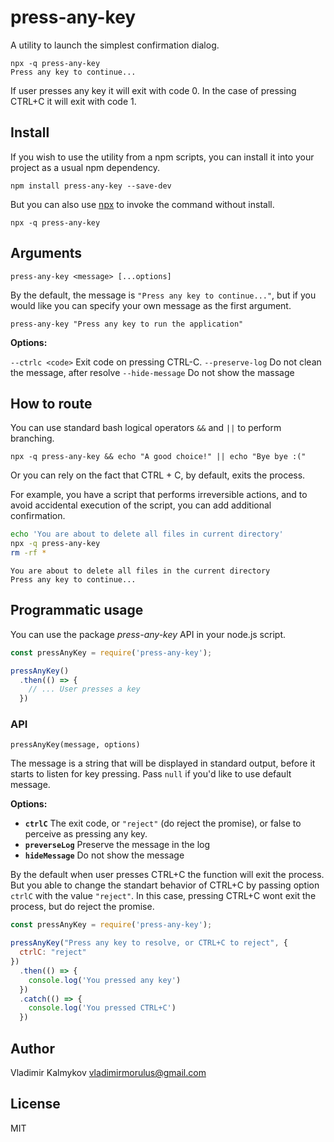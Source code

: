 press-any-key
==

A utility to launch the simplest confirmation dialog.

```
npx -q press-any-key
Press any key to continue...
```

If user presses any key it will exit with code 0. In the case of pressing CTRL+C it will exit with code 1.

## Install

If you wish to use the utility from a npm scripts, you can install it into your project as a usual npm dependency.

```shell
npm install press-any-key --save-dev
```

But you can also use [npx](https://www.npmjs.com/package/npx) to invoke the command without install.

```
npx -q press-any-key
```

## Arguments

```
press-any-key <message> [...options]
```

By the default, the message is `"Press any key to continue..."`, but if you would like you can specify your own message as the first argument.

```shell
press-any-key "Press any key to run the application"
```

**Options:**

`--ctrlc <code>` Exit code on pressing CTRL-C.
`--preserve-log` Do not clean the message, after resolve
`--hide-message` Do not show the massage

## How to route

You can use standard bash logical operators `&&` and `||` to perform branching.

```shell
npx -q press-any-key && echo "A good choice!" || echo "Bye bye :("
```

Or you can rely on the fact that CTRL + C, by default, exits the process.

For example, you have a script that performs irreversible actions, and to avoid accidental execution of the script, you can add additional confirmation.

```bash
echo 'You are about to delete all files in current directory'
npx -q press-any-key
rm -rf *
```

```shell
You are about to delete all files in the current directory
Press any key to continue...
```

## Programmatic usage

You can use the package _press-any-key_ API in your node.js script.

```js
const pressAnyKey = require('press-any-key');

pressAnyKey()
  .then(() => {
    // ... User presses a key
  })
```

### API

```
pressAnyKey(message, options)
```

The message is a string that will be displayed in standard output, before it starts to listen for key pressing. Pass `null` if you'd like to use default message.

**Options:**

  - **`ctrlC`** The exit code, or `"reject"` (do reject the promise), or false to perceive as pressing any key.
  - **`preverseLog`** Preserve the message in the log
  - **`hideMessage`** Do not show the message

By the default when user presses CTRL+C the function will exit the process. But you able to change the standart behavior of CTRL+C by passing option `ctrlC` with the value `"reject"`. In this case, pressing CTRL+C wont exit the process, but do reject the promise.

```js
const pressAnyKey = require('press-any-key');

pressAnyKey("Press any key to resolve, or CTRL+C to reject", {
  ctrlC: "reject"
})
  .then(() => {
    console.log('You pressed any key')
  })
  .catch(() => {
    console.log('You pressed CTRL+C')
  })
```

Author
--

Vladimir Kalmykov <vladimirmorulus@gmail.com>

License
--

MIT
